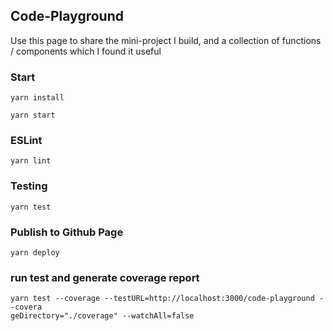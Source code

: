 ## Code-Playground

Use this page to share the mini-project I build, and a collection of functions / components which I found it useful

### Start

```
yarn install

yarn start
```

### ESLint

```
yarn lint
```

### Testing

```
yarn test
```

### Publish to Github Page

```
yarn deploy
```

### run test and generate coverage report

```
yarn test --coverage --testURL=http://localhost:3000/code-playground --covera
geDirectory="./coverage" --watchAll=false
```
